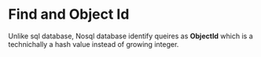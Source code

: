 # Find and Object Id

Unlike sql database, Nosql database identify queires as **ObjectId** which is a technichally a hash value instead of growing integer.
